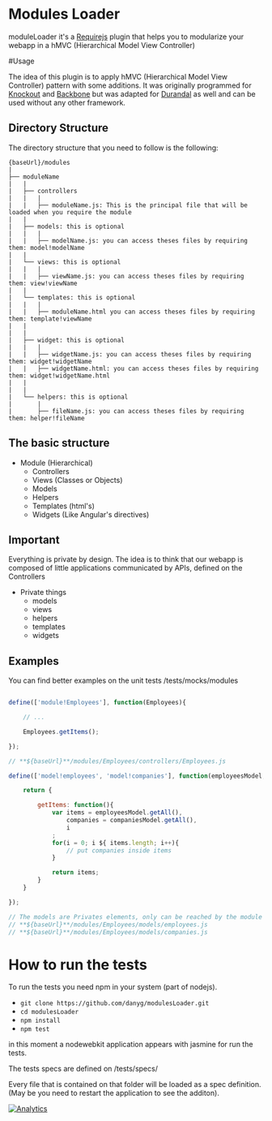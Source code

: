 Modules Loader
=============

moduleLoader it's a [Requirejs](https://github.com/jrburke/requirejs) plugin that helps you to modularize your webapp in a hMVC (Hierarchical Model View Controller)


#Usage

The idea of this plugin is to apply hMVC (Hierarchical Model View Controller) pattern with some additions.
It was originally programmed for [Knockout](http://knockoutjs.com/) and [Backbone](http://backbonejs.org/) but was adapted for [Durandal](http://durandaljs.com/) as well and can be used without any other framework.



Directory Structure
-------------------

The directory structure that you need to follow is the following:

	{baseUrl}/modules
	|
	├── moduleName
	|   |
	|   ├── controllers
	|   |   |
	|   |   ├── moduleName.js: This is the principal file that will be loaded when you require the module
	|   |
	|   ├── models: this is optional
	|   |   |
	|   |   ├── modelName.js: you can access theses files by requiring them: model!modelName
	|   |
	|   └── views: this is optional
	|   |   |
	|   |   ├── viewName.js: you can access theses files by requiring them: view!viewName
 	|   |
	|   └── templates: this is optional
	|   |   |
	|   |   ├── moduleName.html you can access theses files by requiring them: template!viewName
	|   |
	|   |
	|   ├── widget: this is optional
	|   |   |
	|   |   ├── widgetName.js: you can access theses files by requiring them: widget!widgetName
	|   |   ├── widgetName.html: you can access theses files by requiring them: widget!widgetName.html
	|   |
	|   |
	|   └── helpers: this is optional
	|       |
	|       ├── fileName.js: you can access theses files by requiring them: helper!fileName



The basic structure
-------------------
- Module (Hierarchical)
	- Controllers
	- Views			(Classes or Objects)
	- Models
	- Helpers
	- Templates		(html's)
	- Widgets		(Like Angular's directives)

Important
-------------------
Everything is private by design. The idea is to think that our webapp is composed of little applications communicated by APIs, defined on the Controllers

- Private things
  - models
  - views
  - helpers
  - templates
  - widgets

## Examples

You can find better examples on the unit tests
/tests/mocks/modules

```javascript

define(['module!Employees'], function(Employees){

	// ...

	Employees.getItems();

});

// **${baseUrl}**/modules/Employees/controllers/Employees.js

define(['model!employees', 'model!companies'], function(employeesModel, companiesModel){

	return {

		getItems: function(){
			var items = employeesModel.getAll(),
				companies = companiesModel.getAll(),
				i
			;
			for(i = 0; i ${ items.length; i++){
				// put companies inside items
			}

			return items;
		}
	}

});

// The models are Privates elements, only can be reached by the module Employees
// **${baseUrl}**/modules/Employees/models/employees.js
// **${baseUrl}**/modules/Employees/models/companies.js
```

# How to run the tests

To run the tests you need npm in your system (part of nodejs).

- ```git clone https://github.com/danyg/modulesLoader.git```
- ```cd modulesLoader```
- ```npm install```
- ```npm test```

in this moment a nodewebkit application appears with jasmine for run the tests.

The tests specs are defined on /tests/specs/

Every file that is contained on that folder will be loaded as a spec definition. (May be you need to restart the application to see the additon).

[![Analytics](https://ga-beacon.appspot.com/UA-47717226-1/modulesLoader/home)](https://github.com/igrigorik/ga-beacon)
